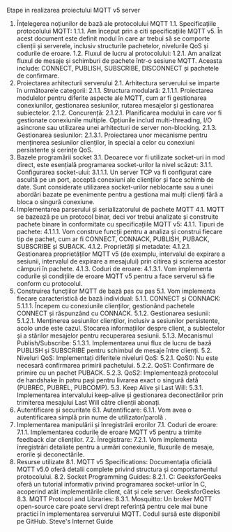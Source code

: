 
Etape in realizarea proiectului
MQTT v5 server

1.	Înțelegerea noțiunilor de bază ale protocolului MQTT 
1.1.	Specificațiile protocolului MQTT: 
1.1.1.	Am început prin a citi specificațiile MQTT v5. În acest document este definit modul în care ar trebui să se comporte clienții și serverele, inclusiv structurile pachetelor, nivelurile QoS și codurile de eroare.
1.2.	Fluxul de lucru al protocolului:
1.2.1.	Am analizat fluxul de mesaje și schimburi de pachete într-o sesiune MQTT. Aceasta include: CONNECT, PUBLISH, SUBSCRIBE, DISCONNECT și pachetele de confirmare.
2.	Proiectarea arhitecturii serverului
2.1.	Arhitectura serverului se imparte în următoarele categorii:
2.1.1.	 Structura modulară: 
2.1.1.1.	Proiectarea modulelor pentru diferite aspecte ale MQTT, cum ar fi gestionarea conexiunilor, gestionarea sesiunilor, rutarea mesajelor și gestionarea subiectelor.
2.1.2.	 Concurență: 
2.1.2.1.	Planificarea modului în care vor fi gestionate conexiunile multiple. Opțiunile includ multi-threading, I/O asincrone sau utilizarea unei arhitecturi de server non-blocking. 
2.1.3.	Gestionarea sesiunilor: 
2.1.3.1.	Proiectarea unor mecanisme pentru menținerea sesiunilor clienților, în special a celor cu conexiuni persistente și cerințe QoS.
3.	Bazele programării socket
3.1.	Deoarece vor fi utilizate socket-uri in mod direct, este esențială programarea socket-urilor la nivel scăzut: 
3.1.1.	Configurarea socket-ului: 
3.1.1.1.	Un server TCP va fi configurat care ascultă pe un port, acceptă conexiuni ale clienților și face schimb de date. Sunt considerate utilizarea socket-urilor neblocante sau a unei abordări bazate pe evenimente pentru a gestiona mai mulți clienți fără a bloca o singură conexiune.
4.	Implementarea parserului și serializatorului de pachete MQTT
4.1.	MQTT se bazează pe un protocol binar, deci vor trebui analizate și construite pachete binare în conformitate cu specificațiile MQTT v5:
4.1.1.	Tipuri de pachete: 
4.1.1.1.	Vom construe funcții pentru a analiza și construi fiecare tip de pachet, cum ar fi CONNECT, CONNACK, PUBLISH, PUBACK, SUBSCRIBE și SUBACK.
4.1.2.	Proprietăți și metadate: 
4.1.2.1.	Gestionarea proprietăților MQTT v5 (de exemplu, intervalul de expirare a sesiunii, intervalul de expirare a mesajului) prin citirea și scrierea acestor câmpuri în pachete.
4.1.3.	Coduri de eroare: 
4.1.3.1.	Vom implementa codurile și condițiile de eroare MQTT v5 pentru a face serverul să fie conform cu protocolul.
5.	Construirea funcțiilor MQTT de bază pas cu pas
5.1.	Vom implementa fiecare caracteristică de bază individual:
5.1.1.	CONNECT și CONNACK:
5.1.1.1.	Începem cu conexiunile clienților, gestionând pachetele CONNECT și răspunzând cu CONNACK.
5.1.2.	Gestionarea sesiunii: 
5.1.2.1.	Menținerea sesiunilor clienților, inclusiv a sesiunilor persistente, acolo unde este cazul. Stocarea informațiilor despre client, a subiectelor și a stărilor mesajelor pentru recuperarea sesiunii.
5.1.3.	Mecanismul Publish/Subscribe:
5.1.3.1.	Implementarea unui flux de lucru de bază PUBLISH și SUBSCRIBE pentru schimbul de mesaje între clienți.
5.2.	Niveluri QoS: Implementați diferitele niveluri QoS:
5.2.1.	QoS0: Nu este necesară confirmarea primirii pachetului.
5.2.2.	QoS1: Confirmare de primire cu un pachet PUBACK.
5.2.3.	QoS2: Implementează protocolul de handshake în patru pași pentru livrarea exact o singură dată (PUBREC, PUBREL, PUBCOMP).
5.3.	Keep Alive și Last Will:
5.3.1.	Implementarea intervalului keep-alive și gestionarea deconectărilor prin trimiterea mesajului Last Will către clienții abonați.
6.	Autentificare și securitate
6.1.	Autentificare: 
6.1.1.	Vom avea o autentificarea simplă prin nume de utilizator/parolă .
7.	Implementarea manipulării și înregistrării erorilor
7.1.	Coduri de eroare: 
7.1.1.	Implementarea codurile de eroare MQTT v5 pentru a trimite feedback clar clienților.
7.2.	Înregistrare:
7.2.1.	Vom implementa înregistrări detaliate pentru a urmări conexiunile, fluxurile de mesaje, erorile și deconectările.
8.	Resurse utilizate
8.1.	MQTT v5 Specifications: Documentația oficială MQTT v5.0 oferă detalii complete privind structura și comportamentul protocolului.
8.2.	Socket Programming Guides:
8.2.1.	C: GeeksforGeeks oferă un tutorial informativ privind programarea socket-urilor în C, acoperind atât implementările client, cât și cele server. GeeksforGeeks
8.3.	MQTT Protocol and Libraries:
8.3.1.	Mosquitto: Un broker MQTT open-source care poate servi drept referință pentru cele mai bune practici în implementarea serverului MQTT. Codul sursă este disponibil pe GitHub. Steve's Internet Guide

